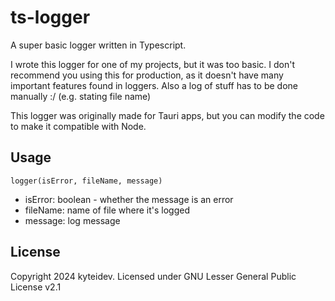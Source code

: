 # ts-logger
A super basic logger written in Typescript.

I wrote this logger for one of my projects, but it was too basic. I don't recommend you using this for production, as it doesn't have many important features found in loggers. Also a log of stuff has to be done manually :/ (e.g. stating file name)

This logger was originally made for Tauri apps, but you can modify the code to make it compatible with Node.

## Usage

```logger(isError, fileName, message)```

- isError: boolean - whether the message is an error
- fileName: name of file where it's logged
- message: log message

## License

Copyright 2024 kyteidev. Licensed under GNU Lesser General Public License v2.1
